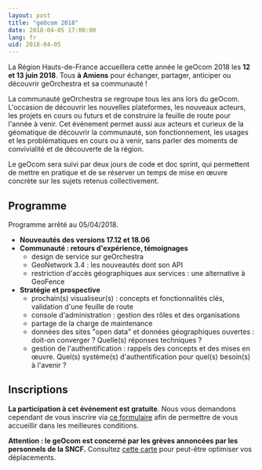 ```yaml
---
layout: post
title: "geOcom 2018"
date: 2018-04-05 17:00:00
lang: fr
uid: 2018-04-05
---
```


La Région Hauts-de-France accueillera cette année le geOcom 2018 les **12 et 13 juin 2018**.
Tous **à Amiens** pour échanger, partager, anticiper ou découvrir geOrchestra et sa communauté !

<!--more-->

La communauté geOrchestra se regroupe tous les ans lors du geOcom. L'occasion de découvrir les nouvelles plateformes, les nouveaux acteurs, les projets en cours ou futurs et de construire la feuille de route pour l'année à venir. Cet événement permet aussi aux acteurs et curieux de la géomatique de découvrir la communauté, son fonctionnement, les usages et les problématiques en cours ou à venir, sans parler des moments de convivialité et de découverte de la région.

Le geOcom sera suivi par deux jours de code et doc sprint, qui permettent de mettre en pratique et de se réserver un temps de mise en œuvre concrète sur les sujets retenus collectivement.


## Programme

Programme arrêté au 05/04/2018.

- **Nouveautés des versions 17.12 et 18.06**
- **Communauté : retours d'expérience, témoignages**
  - design de service sur geOrchestra
  - GeoNetwork 3.4 : les nouveautés dont son API
  - restriction d'accès géographiques aux services : une alternative à GeoFence
- **Stratégie et prospective**
  - prochain(s) visualiseur(s) : concepts et fonctionnalités clés, validation d'une feuille de route
  - console d'administration : gestion des rôles et des organisations
  - partage de la charge de maintenance
  - données des sites "open data" et données géographiques ouvertes : doit-on converger ? Quelle(s) réponses techniques ?
  - gestion de l'authentification  : rappels des concepts et des mises en œuvre. Quel(s) système(s) d'authentification pour quel(s) besoin(s) à l'avenir ?


## Inscriptions

**La participation à cet événement est gratuite**. Nous vous demandons cependant de vous inscrire via [ce formulaire](https://docs.google.com/forms/d/e/1FAIpQLSc2yH8xvbKM7fu7VVQDOj5TjXJ7cFZYItmSosfc-RG47AMtEQ/viewform) afin de permettre de vous accueillir dans les meilleures conditions.

**Attention : le geOcom est concerné par les grèves annoncées par les personnels de la SNCF.** Consultez [cette carte](https://umap.openstreetmap.fr/fr/map/participants-au-geocom-2018_210735) pour peut-être optimiser vos déplacements.